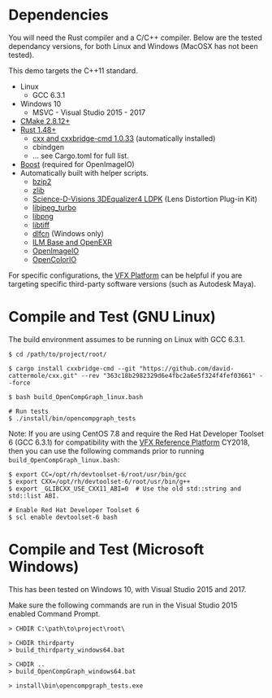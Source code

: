 # Dependencies

You will need the Rust compiler and a C/C++ compiler.  Below are the
tested dependancy versions, for both Linux and Windows (MacOSX has not
been tested).

This demo targets the C++11 standard.

- Linux
  - GCC 6.3.1
- Windows 10
  - MSVC - Visual Studio 2015 - 2017
- [CMake 2.8.12+](https://cmake.org/)
- [Rust 1.48+](https://www.rust-lang.org/)
  - [cxx and cxxbridge-cmd 1.0.33](https://cxx.rs/) (automatically installed)
  - cbindgen
  - ... see Cargo.toml for full list.
- [Boost](https://www.boost.org/users/download/) (required for OpenImageIO)
- Automatically built with helper scripts.
  - [bzip2](https://gitlab.com/federicomenaquintero/bzip2)
  - [zlib](https://github.com/madler/zlib)
  - [Science-D-Visions 3DEqualizer4 LDPK](https://www.3dequalizer.com/?site=tech_docs&id=110216_01) (Lens Distortion Plug-in Kit)
  - [libjpeg_turbo](https://github.com/libjpeg-turbo/libjpeg-turbo)
  - [libpng](https://github.com/glennrp/libpng)
  - [libtiff](https://gitlab.com/libtiff/libtiff)
  - [dlfcn](https://github.com/dlfcn-win32/dlfcn-win32) (Windows only)
  - [ILM Base and OpenEXR](https://github.com/AcademySoftwareFoundation/openexr)
  - [OpenImageIO](https://github.com/OpenImageIO/oiio)
  - [OpenColorIO](https://github.com/AcademySoftwareFoundation/OpenColorIO)

For specific configurations, the [VFX
Platform](https://vfxplatform.com/) can be helpful if you are
targeting specific third-party software versions (such as Autodesk
Maya).

# Compile and Test (GNU Linux)

The build environment assumes to be running on Linux with GCC 6.3.1.

``` shell
$ cd /path/to/project/root/

$ cargo install cxxbridge-cmd --git "https://github.com/david-cattermole/cxx.git" --rev "363c18b2982329d6e4fbc2a6e5f324f4fef03661" --force

$ bash build_OpenCompGraph_linux.bash

# Run tests
$ ./install/bin/opencompgraph_tests
```

Note: If you are using CentOS 7.8 and require the Red Hat Developer
Toolset 6 (GCC 6.3.1) for compatibility with the
[VFX Reference Platform](https://vfxplatform.com/) CY2018,
then you can use the following commands prior to running `build_OpenCompGraph_linux.bash`:
```
$ export CC=/opt/rh/devtoolset-6/root/usr/bin/gcc
$ export CXX=/opt/rh/devtoolset-6/root/usr/bin/g++
$ export _GLIBCXX_USE_CXX11_ABI=0  # Use the old std::string and std::list ABI.

# Enable Red Hat Developer Toolset 6
$ scl enable devtoolset-6 bash
```

# Compile and Test (Microsoft Windows)

This has been tested on Windows 10, with Visual Studio 2015 and 2017.

Make sure the following commands are run in the Visual Studio 2015 enabled Command Prompt.
``` shell
> CHDIR C:\path\to\project\root\

> CHDIR thirdparty
> build_thirdparty_windows64.bat

> CHDIR ..
> build_OpenCompGraph_windows64.bat

> install\bin\opencompgraph_tests.exe
```

